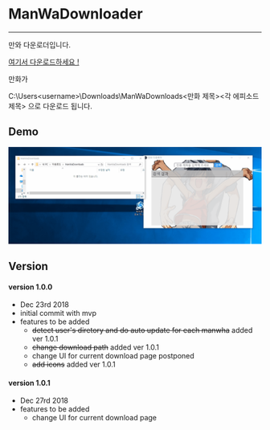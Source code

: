 # ManWaDownloader

----------

만와 다운로더입니다.

[여기서 다운로드하세요 !](https://github.com/hyunR/ManWaDownloader/releases)

만화가

C:\Users\<username>\Downloads\ManWaDownloads\<만화 제목>\<각 에피소드 제목> 으로 다운로드 됩니다.

## Demo ##

![](https://github.com/hyunR/ManWaDownloader/blob/master/demo.gif)

## Version ##

#### version 1.0.0  ####

- Dec 23rd 2018
- initial commit with mvp
- features to be added 
  - ~~detect user's diretory and do auto update for each manwha~~ added ver 1.0.1
  - ~~change download path~~ added ver 1.0.1
  - change UI for current download page postponed
  - ~~add icons~~ added ver 1.0.1
  

#### version 1.0.1  ####

- Dec 27rd 2018
- features to be added 
  - change UI for current download page

  
